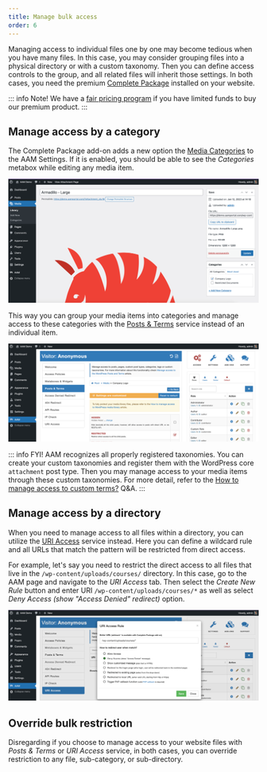 ```yaml
---
title: Manage bulk access
order: 6
---
```


Managing access to individual files one by one may become tedious when you have many files. In this case, you may consider grouping files into a physical directory or with a custom taxonomy. Then you can define access controls to the group, and all related files will inherit those settings. In both cases, you need the premium [Complete Package](/premium) installed on your website.

::: info Note!
We have a [fair pricing program](/question/licensing/fair-price-program) if you have limited funds to buy our premium product.
:::

## Manage access by a category

The Complete Package add-on adds a new option the [Media Categories](/plugin/advanced-access-manager/setting/media-category) to the AAM Settings. If it is enabled, you should be able to see the _Categories_ metabox while editing any media item.

![WordPress Media Category Widget](./assets/wordpress-media-category.png)

This way you can group your media items into categories and manage access to these categories with the [Posts & Terms](/plugin/advanced-access-manager/service/post-term) service instead of an individual item.

![Media Category Access](./assets/media-category-access.png)

::: info FYI!
AAM recognizes all properly registered taxonomies. You can create your custom taxonomies and register them with the WordPress core `attachment` post type. Then you may manage access to your media items through these custom taxonomies. For more detail, refer to the [How to manage access to custom terms?](/question/content-access/access-to-custom-taxonomies) Q&A.
:::

## Manage access by a directory

When you need to manage access to all files within a directory, you can utilize the [URI Access](/plugin/advanced-access-manager/service/uri) service instead. Here you can define a wildcard rule and all URLs that match the pattern will be restricted from direct access.

For example, let's say you need to restrict the direct access to all files that live in the `/wp-content/uploads/courses/` directory. In this case, go to the AAM page and navigate to the _URI Access_ tab. Then select the _Create New Rule_ button and enter URI `/wp-content/uploads/courses/*` as well as select _Deny Access (show "Access Denied" redirect)_ option.

![Restrict access by directory](./assets/restrict-access-by-directory.png)

## Override bulk restriction

Disregarding if you choose to manage access to your website files with _Posts & Terms_ or _URI Access_ service, in both cases, you can override restriction to any file, sub-category, or sub-directory.

